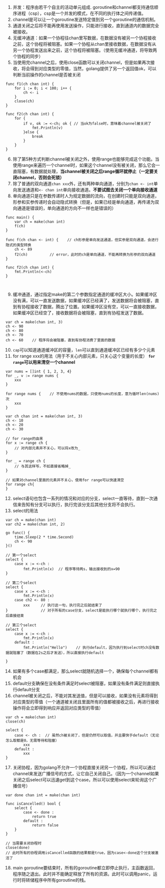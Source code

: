 1. 并发：程序由若干个自主的活动单元组成. goroutine和channel都支持通信顺序进程（csp），csp是一个并发的模式，在不同的执行体之间传递值。
2. channel是可以让一个goroutine发送特定值到另一个goroutine的通信机制。
3. 通道关闭之后将不能再使用发送操作，只能进行接收，直到通道内的数据完全被接收。
4. 无缓冲通道：如果一个协程往chan里写数据，在数据没有被另一个协程接收之前，这个协程将被阻塞。如果一个协程从chan里接收数据，在数据没有从另一个协程发送出来之前，这个协程将被阻塞。（使用无缓冲通道，将导致两个协程的同步）
5. 当使用完channel之后，使用close函数可以关闭channel，但是如果再次接收，将会得到对应类型的零值，当然，golang提供了另一个返回值ok，可以判断当前操作的channel是否被关闭
```golang
func f1(ch chan int) {
	for i := 0; i < 100; i++ {
		ch <- i
	}
	close(ch)
}

func f2(ch chan int) {
	for {
		if v, ok := <-ch; ok { // 当ok为false时，意味着channel被关闭了
			fmt.Println(v)
		}else {
			break
		}
	}
}
```

6. 除了第5种方式判断channel被关闭之外，使用range也能够完成这个功能。当使用range来遍历一个channel时，如果这个channel没有被关闭，那么它会一直阻塞，有数据就处理，**当channel被关闭之后range循环就停止（一定要关闭channel，否则会死锁）**
7. 除了普通的双向通道`chan xxx`外，还有两种单向通道，分别为`chan <- int`单向发送通道和`<- chan int`单向接收通道。**不要试图去关闭一个单向接收通道**
8. 单向通道只是在参数传递时人为规定数据的流向，在创建时只能是双向通道，形参和实参传递时会自动隐式转换（但是，如果已经是单向通道，再传递为双向通道是错误的，单向通道的方向不一样也是错误的）
```golang
func main() {
	var ch = make(chan int)
	f(ch)
}

func f(ch chan <- int) {	// ch形参是单向发送通道，但实参是双向通道，会进行隐式的类型转换
	ch <- 89
	f2(ch)			// error，此时的ch是单向通道，不能再转换为形参的双向通道
}

func f2(ch chan int) {
	fmt.Println(<-ch)
}



```
9. 缓冲通道，通过指定make的第二个参数指定通道的缓冲区大小。如果缓冲区没有满，可以一直发送数据，如果缓冲区已经满了，发送数据将会被阻塞，直到有协程接收了数据，腾出了位置。如果缓冲区没有空，可以一直接收数据，如果缓冲区已经空了，接收数据将会被阻塞，直到有协程发送了数据。
```golang
var ch = make(chan int, 3)
ch <- 90
ch <- 80
ch <- 70
ch <- 60	// 程序将会被阻塞，直到有协程消费了里面的数据
```

10. `cap`可以知道通道缓冲区的容量，`len`可以直到通道缓冲区已经有多少个元素
11. for range xxx的用法（用于不关心内部元素，只关心这个变量的长度） **`for range`可以用来清空一个channel**
```golang
var nums = []int { 1, 2, 3, 4}
for _, v := range nums {
	xxx
}

for range nums {	// 不使用nums的数据，只使用nums的长度，意为循环len(nums)次
	xxx
}

var ch chan int = make(chan int, 3)
ch <- 10
ch <- 20
ch <- 30

// for range的由来
for x := range ch {
	// 对内部元素并不关心，可以将x改为_
}

for _ = range ch {
	// 与其这样写，不如直接省略掉_
}

// 如果对channel里面的元素并不关心，使用for range可以快速清空
for range ch{
}
```

12. select语句也包含一系列的情况和对应的分支，select一直等待，直到一次通信来告知有分支可以执行，执行完该分支后其他分支将不会执行。
13. select的用法
```golang
var ch = make(chan int)
var ch2 = make(chan int, 2)

go func() {
	time.Sleep(2 * time.Second)
	ch <- 90
}()

// 第一个select
select {
	case x := <-ch :
		fmt.Println(x)	// 程序等待两s，输出接收到的x=90
}

// 第二个select
select {
	case x := <-ch :
		fmt.Println(x)
	case ch2 <- 80 :
		xxx		// 执行这一句，执行完之后就结束了
}				// 对于所有的case分支，select是能执行哪个就执行哪个，执行完之后直接结束

// 第三个select
select {
	case x := <-ch :
		fmt.Println(x)
	default :
		fmt.Println("Hello")	// 执行default，因为执行到select时ch没有数据就阻塞了（数据在2s之后才发送），所以直接执行default

}
```

14. 如果有多个case都满足，那么select就随机选择一个，确保每个channel都有机会
15. default分支确保在没有条件满足时select被阻塞，如果没有条件满足则直接执行default分支
16. channel被关闭之后，不能对其发送值，但是可以接收，如果没有元素将得到对应类型的零值（一个通道被关闭且里面所有的值都被接收之后，再进行接收操作将会立即得到响应并返回对应类型的零值）
```golang
var ch = make(chan int)
close(ch)

select {
	case <- ch :  // 虽然ch被关闭了，但是仍然可以取值，并且要快于default（无论怎么取都是0，无需等待和阻塞）
		xxx
	default :
		xxx
}
```

17. 关闭协程，因为golang不允许一个协程直接关闭另一个协程，所以可以通过channel来发送广播信号的方式，让它自己关闭自己。（因为一个channel如果关闭之后select可以迅速get到这个case，所以可以使用select来轮询这个广播信号）
```golang
var done chan int = make(chan int)

func isCancelled() bool {
	select {
		case <- done :
			return true
		default :
			return false
	}
}

// 当需要关闭协程时
close(done)
// 此时所有的协程调用isCancelled函数的结果都是true，因为case<-done这个分支被激活了
```

18. main goroutine要结束时，所有的goroutine都立即停止执行，主函数返回，程序随之退出。此时并不能确定释放了所有的资源。此时可以调用panic，运行时将转储程序中所有goroutine的栈。
